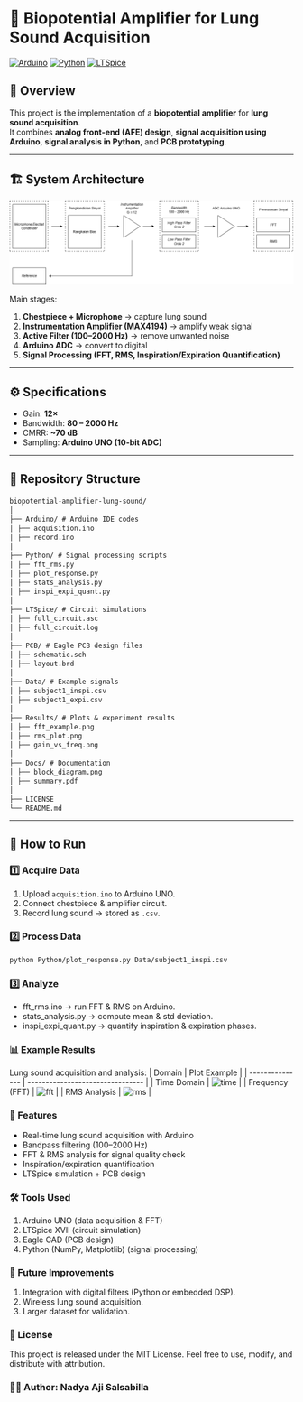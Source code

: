 # 🔬 Biopotential Amplifier for Lung Sound Acquisition

[![Arduino](https://img.shields.io/badge/Arduino-IDE-blue?logo=arduino)](https://www.arduino.cc/)
[![Python](https://img.shields.io/badge/Python-3.x-yellow?logo=python)](https://www.python.org/)
[![LTSpice](https://img.shields.io/badge/LTSpice-Simulation-orange)](https://www.analog.com/en/resources/design-tools-and-calculators/ltspice-simulator.html)

## 📖 Overview
This project is the implementation of a **biopotential amplifier** for **lung sound acquisition**.  
It combines **analog front-end (AFE) design**, **signal acquisition using Arduino**,  **signal analysis in Python**, and **PCB prototyping**.  

---

## 🏗️ System Architecture
![Block Diagram](https://github.com/nadyaaji/biopotential-amplifier-lung-sound/blob/0727da38429028e13e63f532fe13943e6e9a88ea/Block%20Diagram%20System.png)

Main stages:
1. **Chestpiece + Microphone** → capture lung sound  
2. **Instrumentation Amplifier (MAX4194)** → amplify weak signal  
3. **Active Filter (100–2000 Hz)** → remove unwanted noise  
4. **Arduino ADC** → convert to digital  
5. **Signal Processing (FFT, RMS, Inspiration/Expiration Quantification)**  

---

## ⚙️ Specifications
- Gain: **12×**  
- Bandwidth: **80 – 2000 Hz**  
- CMRR: **~70 dB**  
- Sampling: **Arduino UNO (10-bit ADC)**  

---

## 📂 Repository Structure
```
biopotential-amplifier-lung-sound/
│
├── Arduino/ # Arduino IDE codes
│ ├── acquisition.ino
│ ├── record.ino
│
├── Python/ # Signal processing scripts
│ ├── fft_rms.py
│ ├── plot_response.py
│ ├── stats_analysis.py
│ ├── inspi_expi_quant.py
│
├── LTSpice/ # Circuit simulations
│ ├── full_circuit.asc
│ ├── full_circuit.log
│
├── PCB/ # Eagle PCB design files
│ ├── schematic.sch
│ ├── layout.brd
│
├── Data/ # Example signals
│ ├── subject1_inspi.csv
│ ├── subject1_expi.csv
│
├── Results/ # Plots & experiment results
│ ├── fft_example.png
│ ├── rms_plot.png
│ ├── gain_vs_freq.png
│
├── Docs/ # Documentation
│ ├── block_diagram.png
│ ├── summary.pdf
│
├── LICENSE
└── README.md
```
---

## 🚀 How to Run

### 1️⃣ Acquire Data
1. Upload `acquisition.ino` to Arduino UNO.  
2. Connect chestpiece & amplifier circuit.  
3. Record lung sound → stored as `.csv`.  

### 2️⃣ Process Data
```bash
python Python/plot_response.py Data/subject1_inspi.csv
```

### 3️⃣ Analyze
- fft_rms.ino → run FFT & RMS on Arduino.
- stats_analysis.py → compute mean & std deviation.
- inspi_expi_quant.py → quantify inspiration & expiration phases.

### 📊 Example Results
Lung sound acquisition and analysis:
| Domain          | Plot Example                     |
| --------------- | -------------------------------- |
| Time Domain     | ![time](Results/time_domain.png) |
| Frequency (FFT) | ![fft](Results/fft_example.png)  |
| RMS Analysis    | ![rms](Results/rms_plot.png)     |

### 🌟 Features
- Real-time lung sound acquisition with Arduino
- Bandpass filtering (100–2000 Hz)
- FFT & RMS analysis for signal quality check
- Inspiration/expiration quantification
- LTSpice simulation + PCB design

### 🛠️ Tools Used
1. Arduino UNO (data acquisition & FFT)
2. LTSpice XVII (circuit simulation)
3. Eagle CAD (PCB design)
4. Python (NumPy, Matplotlib) (signal processing)

### 📌 Future Improvements
1. Integration with digital filters (Python or embedded DSP).
2. Wireless lung sound acquisition.
3. Larger dataset for validation.

### 📜 License
This project is released under the MIT License.
Feel free to use, modify, and distribute with attribution.

### 👩‍💻 Author: Nadya Aji Salsabilla
